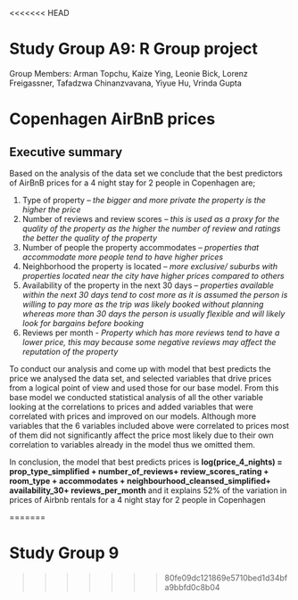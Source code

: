 <<<<<<< HEAD
# Study Group A9: R Group project

Group Members: Arman Topchu, Kaize Ying, Leonie Bick, Lorenz Freigassner, Tafadzwa Chinanzvavana, Yiyue Hu, Vrinda Gupta

# Copenhagen AirBnB prices

## Executive summary

Based on the analysis of the data set we conclude that the best predictors of AirBnB prices for a 4 night stay for 2 people in Copenhagen are;

1.  Type of property – *the bigger and more private the property is the higher the price*
2.  Number of reviews and review scores – *this is used as a proxy for the quality of the property as the higher the number of review and ratings the better the quality of the property*
3.  Number of people the property accommodates – *properties that accommodate more people tend to have higher prices*
4.  Neighborhood the property is located – *more exclusive/ suburbs with properties located near the city have higher prices compared to others*
5.  Availability of the property in the next 30 days – *properties available within the next 30 days tend to cost more as it is assumed the person is willing to pay more as the trip was likely booked without planning whereas more than 30 days the person is usually flexible and will likely look for bargains before booking*
6.  Reviews per month - *Property which has more reviews tend to have a lower price, this may because some negative reviews may affect the reputation of the property*

To conduct our analysis and come up with model that best predicts the price we analysed the data set, and selected variables that drive prices from a logical point of view and used those for our base model. From this base model we conducted statistical analysis of all the other variable looking at the correlations to prices and added variables that were correlated with prices and improved on our models. Although more variables that the 6 variables included above were correlated to prices most of them did not significantly affect the price most likely due to their own correlation to variables already in the model thus we omitted them.

In conclusion, the model that best predicts prices is  **log(price_4\_nights) = prop_type_simplified + number_of_reviews+ review_scores_rating + room_type + accommodates + neighbourhood_cleansed_simplified+ availability_30+ reviews_per_month** and it explains 52% of the variation in prices of Airbnb rentals for a 4 night stay for 2 people in Copenhagen

=======
# Study Group 9
>>>>>>> 80fe09dc121869e5710bed1d34bfa9bbfd0c8b04

